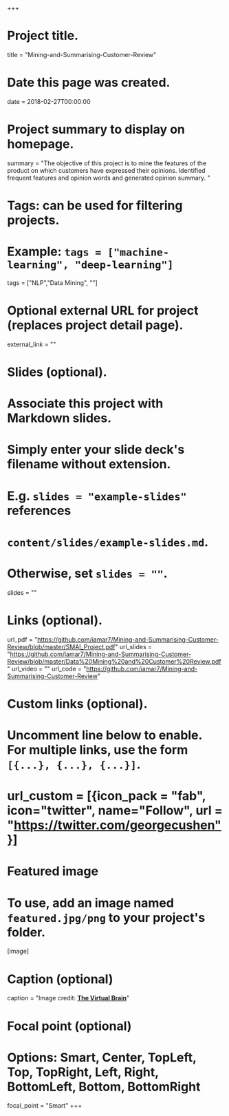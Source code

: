+++
# Project title.
title = "Mining-and-Summarising-Customer-Review"

# Date this page was created.
date = 2018-02-27T00:00:00

# Project summary to display on homepage.
summary = "The objective of this project is to mine the features of the product on which customers have expressed their opinions. Identified frequent features and opinion words and generated opinion summary. "

# Tags: can be used for filtering projects.
# Example: `tags = ["machine-learning", "deep-learning"]`
tags = ["NLP","Data Mining", ""]

# Optional external URL for project (replaces project detail page).
external_link = ""

# Slides (optional).
#   Associate this project with Markdown slides.
#   Simply enter your slide deck's filename without extension.
#   E.g. `slides = "example-slides"` references
#   `content/slides/example-slides.md`.
#   Otherwise, set `slides = ""`.
slides = ""                                                                                                                                                                                                                                                                                                                                                   

# Links (optional).
url_pdf = "https://github.com/iamar7/Mining-and-Summarising-Customer-Review/blob/master/SMAI_Project.pdf"
url_slides = "https://github.com/iamar7/Mining-and-Summarising-Customer-Review/blob/master/Data%20Mining%20and%20Customer%20Review.pdf"
url_video = ""
url_code = "https://github.com/iamar7/Mining-and-Summarising-Customer-Review"

# Custom links (optional).
#   Uncomment line below to enable. For multiple links, use the form `[{...}, {...}, {...}]`.
# url_custom = [{icon_pack = "fab", icon="twitter", name="Follow", url = "https://twitter.com/georgecushen"}]

# Featured image
# To use, add an image named `featured.jpg/png` to your project's folder.
[image]
  # Caption (optional)
  caption = "Image credit: [**The Virtual Brain**](https://www.thevirtualbrain.org/tvb/zwei)"

  # Focal point (optional)
  # Options: Smart, Center, TopLeft, Top, TopRight, Left, Right, BottomLeft, Bottom, BottomRight
  focal_point = "Smart"
+++

<!-- An autoencoder(AE) is a type of artificial neural network used to learn efficient data encodings in an unsupervised manner. A variational autoencoder(VAE) is a specific type of autoencoder that helps to 'learn' complex probabilistic models based on the input data set. Using the learned representative models (also called latent space), we can generate 'novel' and 'unseen' variations of the learned latent space. In this project, we try to build variational autoencoders for image generation on MNIST,CIFAR10 and CALTECH101 dataset. -->
